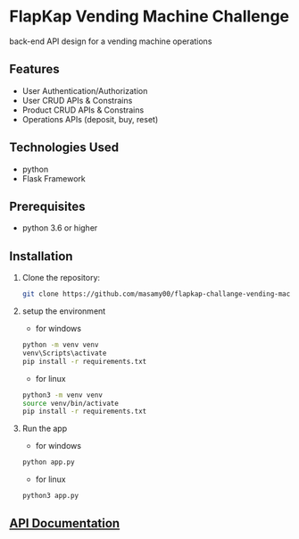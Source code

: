 # FlapKap Vending Machine Challenge
back-end  API design for a vending machine operations

## Features

- User Authentication/Authorization
- User CRUD APIs & Constrains
- Product CRUD APIs & Constrains
- Operations APIs (deposit, buy, reset)

## Technologies Used

- python
- Flask Framework

## Prerequisites
- python 3.6 or higher

## Installation

1. Clone the repository:
   ```bash
   git clone https://github.com/masamy00/flapkap-challange-vending-machine.git
   ```
   
2. setup the environment
    - for windows
    ```bash
   python -m venv venv
   venv\Scripts\activate
   pip install -r requirements.txt
   ```
   - for linux
   ```bash
   python3 -m venv venv
   source venv/bin/activate
   pip install -r requirements.txt
   ```

3. Run the app
    - for windows
    ```bash
   python app.py
   ```
   - for linux
   ```bash
   python3 app.py
   ```
   
## [API Documentation](./API_DOCUMENTATION.md)
